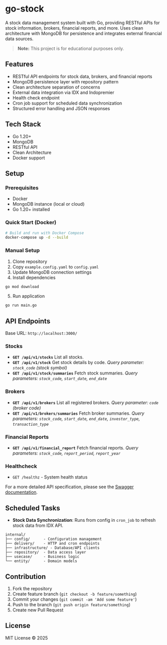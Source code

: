 # go-stock

A stock data management system built with Go, providing RESTful APIs for stock information, brokers, financial reports, and more. Uses clean architecture with MongoDB for persistence and integrates external financial data sources.

> **Note:** This project is for educational purposes only.

## Features
- RESTful API endpoints for stock data, brokers, and financial reports
- MongoDB persistence layer with repository pattern
- Clean architecture separation of concerns
- External data integration via IDX and Indopremier 
- Health check endpoint
- Cron job support for scheduled data synchronization
- Structured error handling and JSON responses

## Tech Stack
- Go 1.20+
- MongoDB
- RESTful API 
- Clean Architecture
- Docker support

## Setup

### Prerequisites
- Docker
- MongoDB instance (local or cloud)
- Go 1.20+ installed

### Quick Start (Docker)
```bash
# Build and run with Docker Compose
docker-compose up -d --build
```

### Manual Setup
1. Clone repository
2. Copy `example.config.yaml` to `config.yaml`
3. Update MongoDB connection settings
4. Install dependencies
```bash
go mod download
```
5. Run application
```bash
go run main.go
```

## API Endpoints
Base URL: `http://localhost:3000/`

### Stocks
- **`GET /api/v1/stocks`**
  List all stocks.
- **`GET /api/v1/stock`**
  Get stock details by code.
  _Query parameter: `stock_code` (stock symbol)_
- **`GET /api/v1/stock/summaries`**
  Fetch stock summaries.
  _Query parameters: `stock_code`, `start_date`, `end_date`_

### Brokers
- **`GET /api/v1/brokers`**
  List all registered brokers.
  _Query parameter: `code` (broker code)_
- **`GET /api/v1/brokers/summaries`**
  Fetch broker summaries.
  _Query parameters: `stock_code`, `start_date`, `end_date`, `investor_type`, `transaction_type`_

### Financial Reports
- **`GET /api/v1/financial_report`**
  Fetch financial reports.
  _Query parameters: `stock_code`, `report_period`, `report_year`_

### Healthcheck
- `GET /healthz` - System health status

For a more detailed API specification, please see the [Swagger documentation](http://localhost:3000/swagger/index.html).

## Scheduled Tasks
- **Stock Data Synchronization**: Runs from config in `cron_job` to refresh stock data from IDX API.

```
internal/
├── config/      - Configuration management
├── delivery/    - HTTP and cron endpoints
├── infrastructure/ - Database/API clients
├── repository/  - Data access layer
├── usecase/     - Business logic
└── entity/      - Domain models
```

## Contribution
1. Fork the repository
2. Create feature branch (`git checkout -b feature/something`)
3. Commit your changes (`git commit -am 'Add some feature'`)
4. Push to the branch (`git push origin feature/something`)
5. Create new Pull Request

## License
MIT License © 2025

